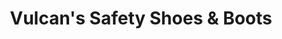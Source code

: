 ---
title: "Vulcan's Safety Shoes & Boots"
url: /greenville/vulcans-safety-shoes-und-boots/
shop: Schuhe
---
